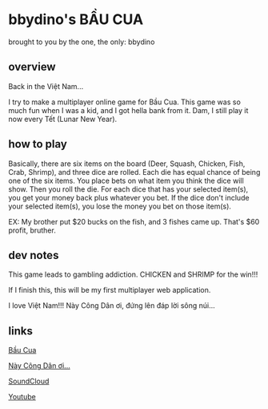 # bbydino's BẦU CUA

brought to you by the one, the only: bbydino

## overview

Back in the Việt Nam...

I try to make a multiplayer online game for Bầu Cua. This game was so much fun when I was a kid, and I got hella bank from it. Dam, I still play it now every Tết (Lunar New Year).

## how to play

Basically, there are six items on the board (Deer, Squash, Chicken, Fish, Crab, Shrimp), and three dice are rolled. Each die has equal chance of being one of the six items. You place bets on what item you think the dice will show. Then you roll the die. For each dice that has your selected item(s), you get your money back plus whatever you bet. If the dice don't include your selected item(s), you lose the money you bet on those item(s).

EX: My brother put $20 bucks on the fish, and 3 fishes came up. That's $60 profit, bruther.

## dev notes

This game leads to gambling addiction. CHICKEN and SHRIMP for the win!!!

If I finish this, this will be my first multiplayer web application.

I love Việt Nam!!! Này Công Dân ơi, đứng lên đáp lời sông núi...

## links

[Bầu Cua](https://en.wikipedia.org/wiki/B%E1%BA%A7u_cua_t%C3%B4m_c%C3%A1)

[Này Công Dân ơi...](https://www.youtube.com/watch?v=bxRUaJrsEiQ)

[SoundCloud](https://soundcloud.com/bbydinobeats)

[Youtube](https://www.youtube.com/channel/UCTwC-PFmfAUMYmHUl1r_cZw)
